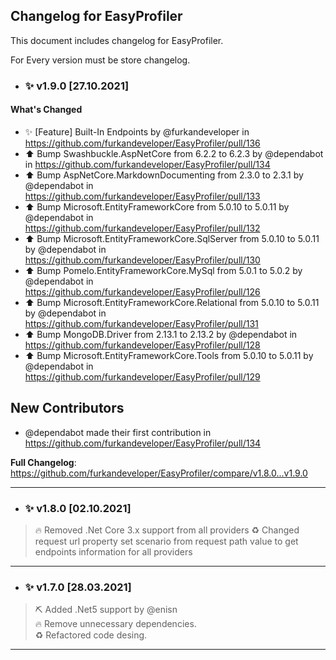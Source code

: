 ﻿## Changelog for EasyProfiler

This document includes changelog for EasyProfiler.

For Every version must be store changelog.

- ### ✨ v1.9.0 [27.10.2021]

#### What's Changed
* ✨ [Feature] Built-In Endpoints by @furkandeveloper in https://github.com/furkandeveloper/EasyProfiler/pull/136
* ⬆️ Bump Swashbuckle.AspNetCore from 6.2.2 to 6.2.3 by @dependabot in https://github.com/furkandeveloper/EasyProfiler/pull/134
* ⬆️ Bump AspNetCore.MarkdownDocumenting from 2.3.0 to 2.3.1 by @dependabot in https://github.com/furkandeveloper/EasyProfiler/pull/133
* ⬆️ Bump Microsoft.EntityFrameworkCore from 5.0.10 to 5.0.11 by @dependabot in https://github.com/furkandeveloper/EasyProfiler/pull/132
* ⬆️ Bump Microsoft.EntityFrameworkCore.SqlServer from 5.0.10 to 5.0.11 by @dependabot in https://github.com/furkandeveloper/EasyProfiler/pull/130
* ⬆️ Bump Pomelo.EntityFrameworkCore.MySql from 5.0.1 to 5.0.2 by @dependabot in https://github.com/furkandeveloper/EasyProfiler/pull/126
* ⬆️ Bump Microsoft.EntityFrameworkCore.Relational from 5.0.10 to 5.0.11 by @dependabot in https://github.com/furkandeveloper/EasyProfiler/pull/131
* ⬆️ Bump MongoDB.Driver from 2.13.1 to 2.13.2 by @dependabot in https://github.com/furkandeveloper/EasyProfiler/pull/128
* ⬆️ Bump Microsoft.EntityFrameworkCore.Tools from 5.0.10 to 5.0.11 by @dependabot in https://github.com/furkandeveloper/EasyProfiler/pull/129

## New Contributors
* @dependabot made their first contribution in https://github.com/furkandeveloper/EasyProfiler/pull/134

**Full Changelog**: https://github.com/furkandeveloper/EasyProfiler/compare/v1.8.0...v1.9.0


<hr/>


- ### ✨ v1.8.0 [02.10.2021]

> 🔥 Removed .Net Core 3.x support from all providers
> ♻ Changed request url property set scenario from request path value to get endpoints information for all providers

<hr/>

- ### ✨ v1.7.0 [28.03.2021]
> ⛏ Added .Net5 support by @enisn <br/>
> 🔥 Remove unnecessary dependencies. <br/>
> ♻ Refactored code desing.


<hr/>